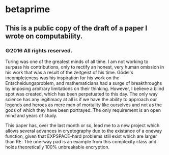 # betaprime
## This is a public copy of the draft of a paper I wrote on computability.
### ©2016 All rights reserved.

Turing was one of the greatest minds of all time. I am not working to surpass his contributions, only to rectify an honest, very human omission in his work that was a result of the zeitgeist of his time. Gödel's incompleteness was his inspiration for his work on the Entscheidungsproblem, and mathematicians had a surge of breakthroughs by imposing arbitrary limitations on their thinking. However, I believe a blind spot was created, which has been perpetuated to this day. The only way science has any legitimacy at all is if we have the ability to approach our legends and heroes as mere men of mortality like ourselves and not as the gods of which they have been portrayed. The only requirement is an open mind and years of study.

This paper has, over the last month or so, lead me to a new project which allows several advances in cryptography due to the existance of a oneway function, given that EXPSPACE-hard problems still exist which are larger than RE. The one-way pad is an example from this complexity class and holds theoretically 100% unbreakable encryption.
